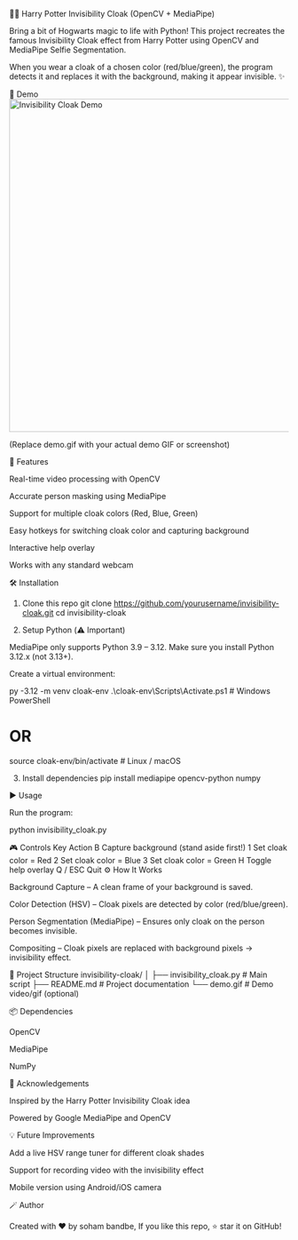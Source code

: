 
🧙‍♂️ Harry Potter Invisibility Cloak (OpenCV + MediaPipe)

Bring a bit of Hogwarts magic to life with Python!
This project recreates the famous Invisibility Cloak effect from Harry Potter using OpenCV and MediaPipe Selfie Segmentation.

When you wear a cloak of a chosen color (red/blue/green), the program detects it and replaces it with the background, making it appear invisible. ✨

📸 Demo
<img src="demo.gif" alt="Invisibility Cloak Demo" width="600"/>

(Replace demo.gif with your actual demo GIF or screenshot)

🚀 Features

Real-time video processing with OpenCV

Accurate person masking using MediaPipe

Support for multiple cloak colors (Red, Blue, Green)

Easy hotkeys for switching cloak color and capturing background

Interactive help overlay

Works with any standard webcam

🛠️ Installation
1. Clone this repo
git clone https://github.com/yourusername/invisibility-cloak.git
cd invisibility-cloak

2. Setup Python (⚠️ Important)

MediaPipe only supports Python 3.9 – 3.12.
Make sure you install Python 3.12.x (not 3.13+).

Create a virtual environment:

py -3.12 -m venv cloak-env
.\cloak-env\Scripts\Activate.ps1   # Windows PowerShell
# OR
source cloak-env/bin/activate      # Linux / macOS

3. Install dependencies
pip install mediapipe opencv-python numpy

▶️ Usage

Run the program:

python invisibility_cloak.py

🎮 Controls
Key	Action
B	Capture background (stand aside first!)
1	Set cloak color = Red
2	Set cloak color = Blue
3	Set cloak color = Green
H	Toggle help overlay
Q / ESC	Quit
⚙️ How It Works

Background Capture – A clean frame of your background is saved.

Color Detection (HSV) – Cloak pixels are detected by color (red/blue/green).

Person Segmentation (MediaPipe) – Ensures only cloak on the person becomes invisible.

Compositing – Cloak pixels are replaced with background pixels → invisibility effect.

🧩 Project Structure
invisibility-cloak/
│
├── invisibility_cloak.py    # Main script
├── README.md                # Project documentation
└── demo.gif                 # Demo video/gif (optional)

📦 Dependencies

OpenCV

MediaPipe

NumPy

🙌 Acknowledgements

Inspired by the Harry Potter Invisibility Cloak idea

Powered by Google MediaPipe and OpenCV

💡 Future Improvements

Add a live HSV range tuner for different cloak shades

Support for recording video with the invisibility effect

Mobile version using Android/iOS camera

🪄 Author

Created with ❤️ by soham bandbe,
If you like this repo, ⭐ star it on GitHub!
